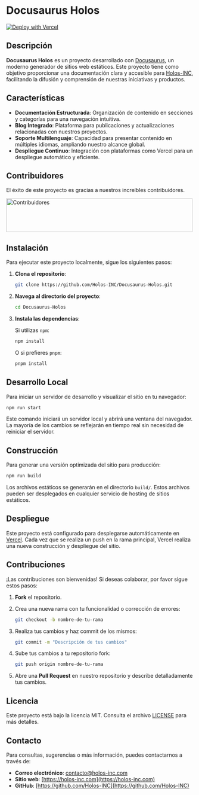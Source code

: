 # Docusaurus Holos

<a href="https://holos-doc.vercel.app"><img src="https://vercel.com/button" alt="Deploy with Vercel"/></a>

## Descripción

**Docusaurus Holos** es un proyecto desarrollado con [Docusaurus](https://docusaurus.io/), un moderno generador de sitios web estáticos. Este proyecto tiene como objetivo proporcionar una documentación clara y accesible para [Holos-INC](https://github.com/Holos-INC), facilitando la difusión y comprensión de nuestras iniciativas y productos.

## Características

- **Documentación Estructurada**: Organización de contenido en secciones y categorías para una navegación intuitiva.
- **Blog Integrado**: Plataforma para publicaciones y actualizaciones relacionadas con nuestros proyectos.
- **Soporte Multilenguaje**: Capacidad para presentar contenido en múltiples idiomas, ampliando nuestro alcance global.
- **Despliegue Continuo**: Integración con plataformas como Vercel para un despliegue automático y eficiente.

## Contribuidores
El éxito de este proyecto es gracias a nuestros increíbles contribuidores.

<a href="https://github.com/Holos-INC/Docusaurus-Holos/graphs/contributors">
  <img src="https://contrib.rocks/image?repo=Holos-INC/Docusaurus-Holos" width="500" height="90" alt="Contribuidores" />
</a>


## Instalación

Para ejecutar este proyecto localmente, sigue los siguientes pasos:

1. **Clona el repositorio**:

   ```bash
   git clone https://github.com/Holos-INC/Docusaurus-Holos.git
   ```

2. **Navega al directorio del proyecto**:

   ```bash
   cd Docusaurus-Holos
   ```

3. **Instala las dependencias**:

   Si utilizas `npm`:

   ```bash
   npm install
   ```

   O si prefieres `pnpm`:

   ```bash
   pnpm install
   ```

## Desarrollo Local

Para iniciar un servidor de desarrollo y visualizar el sitio en tu navegador:

```bash
npm run start
```

Este comando iniciará un servidor local y abrirá una ventana del navegador. La mayoría de los cambios se reflejarán en tiempo real sin necesidad de reiniciar el servidor.

## Construcción

Para generar una versión optimizada del sitio para producción:

```bash
npm run build
```

Los archivos estáticos se generarán en el directorio `build/`. Estos archivos pueden ser desplegados en cualquier servicio de hosting de sitios estáticos.

## Despliegue

Este proyecto está configurado para desplegarse automáticamente en [Vercel](https://vercel.com/). Cada vez que se realiza un push en la rama principal, Vercel realiza una nueva construcción y despliegue del sitio.

## Contribuciones

¡Las contribuciones son bienvenidas! Si deseas colaborar, por favor sigue estos pasos:

1. **Fork** el repositorio.
2. Crea una nueva rama con tu funcionalidad o corrección de errores:

   ```bash
   git checkout -b nombre-de-tu-rama
   ```

3. Realiza tus cambios y haz commit de los mismos:

   ```bash
   git commit -m "Descripción de tus cambios"
   ```

4. Sube tus cambios a tu repositorio fork:

   ```bash
   git push origin nombre-de-tu-rama
   ```

5. Abre una **Pull Request** en nuestro repositorio y describe detalladamente tus cambios.

## Licencia

Este proyecto está bajo la licencia MIT. Consulta el archivo [LICENSE](./LICENSE) para más detalles.

## Contacto

Para consultas, sugerencias o más información, puedes contactarnos a través de:

- **Correo electrónico**: [contacto@holos-inc.com](mailto:contacto@holos-inc.com)
- **Sitio web**: [https://holos-inc.com](https://holos-inc.com)
- **GitHub**: [https://github.com/Holos-INC](https://github.com/Holos-INC)

